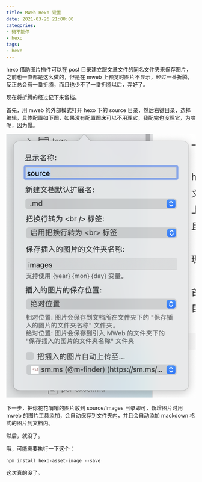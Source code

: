 ```yaml
---
title: MWeb Hexo 设置
date: 2021-03-26 21:00:00
categories:
- 码不能停
- hexo
tags:
- hexo
---
```


hexo 借助图片插件可以在 post 目录建立跟文章文件的同名文件夹来保存图片，之前也一直都是这么做的，但是在 mweb 上预览时图片不显示，经过一番折腾，反正总会有一番折腾，而且也少不了一番折腾以后，弄好了。

现在将折腾的经过记下来留档。

首先，用 mweb 的外部模式打开 hexo 下的 source 目录，然后右键目录，选择编辑，具体配置如下图，如果没有配置图床可以不用理它，我配完也没理它，为啥呢，因为慢。

![图片路径](/images/mweb-images.png)


下一步，把你花花哨哨的图片放到 source/images 目录即可，新增图片时用 mweb 的图片工具添加，会自动保存到文件夹内，并且会自动添加 mackdown 格式的图片到文档内。

然后，就没了。

哦，可能需要执行一下这个：
```shell
npm install hexo-asset-image --save
```

这次真的没了。

